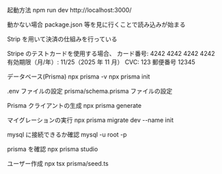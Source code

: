 起動方法
npm run dev
http://localhost:3000/

動かない場合 package.json 等を見に行くことで読み込みが始まる

Strip を用いて決済の仕組みを行っている

Stripe のテストカードを使用する場合、
カード番号: 4242 4242 4242 4242
有効期限（月/年）: 11/25（2025 年 11 月）
CVC: 123
郵便番号 12345

データベース(Prisma)
npx prisma -v
npx prisma init

.env ファイルの設定
prisma/schema.prisma ファイルの設定

Prisma クライアントの生成
npx prisma generate

マイグレーションの実行
npx prisma migrate dev --name init

mysql に接続できるか確認
mysql -u root -p

prisma を確認
npx prisma studio

ユーザー作成
npx tsx prisma/seed.ts
